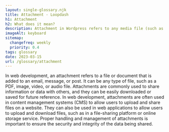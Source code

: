 ```yaml
--- 
layout: single-glossary.njk
title: Attachment - Loopdash
h1: Attachment
h2: What does it mean?
description: Attachment in Wordpress refers to any media file (such as images, videos, or audio) that is uploaded and attached to a post or page, allowing it to be displayed or played within the content.
imageAlt: keyboard
sitemap:
  changefreq: weekly
  priority: 0.4
tags: glossary
date: 2023-03-15
url: /glossary/attachment
---
```


In web development, an attachment refers to a file or document that is added to an email, message, or post. It can be any type of file, such as a PDF, image, video, or audio file. Attachments are commonly used to share information or data with others, and they can be easily downloaded or saved for future reference. In web development, attachments are often used in content management systems (CMS) to allow users to upload and share files on a website. They can also be used in web applications to allow users to upload and download files, such as in a file-sharing platform or online storage service. Proper handling and management of attachments is important to ensure the security and integrity of the data being shared.
